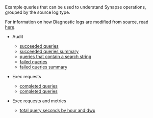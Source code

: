 Example queries that can be used to understand Synapse operations, grouped by the source log type.

For information on how Diagnostic logs are modified from source, read [here](./Queries/diagnostics_notes.md).

- Audit
    - [succeeded queries](./audit_succeeded_queries.txt)
    - [succeeded queries summary](./audit_succeeded_queries_summary.txt)
    - [queries that contain a search string](./audit_queries_with_search_string.txt)
    - [failed queries](./audit_failed_queries.txt)
    - [failed queries summary](./audit_failed_queries_summary.txt)


- Exec requests
    - [completed queries](./exec_requests_completed_queries.txt)
    - [completed queries](./exec_requests_completed_queries_summary.txt)

- Exec requests and metrics
    - [total query seconds by hour and dwu](./exec_requests_metrics_query_seconds_count_dwu.txt)
